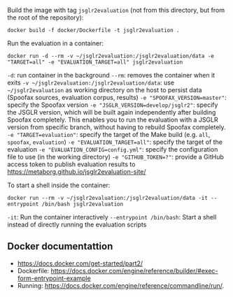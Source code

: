 
Build the image with tag `jsglr2evaluation` (not from this directory, but from the root of the repository):

```
docker build -f docker/Dockerfile -t jsglr2evaluation .
```

Run the evaluation in a container:

```
docker run -d --rm -v ~/jsglr2evaluation:/jsglr2evaluation/data -e "TARGET=all" -e "EVALUATION_TARGET=all" jsglr2evaluation
```

`-d`: run container in the background
`--rm`: removes the container when it exits
`-v ~/jsglr2evaluation:/jsglr2evaluation/data`: use `~/jsglr2evaluation` as working directory on the host to persist data (Spoofax sources, evaluation corpus, results)
`-e "SPOOFAX_VERSION=master"`: specify the Spoofax version
`-e "JSGLR_VERSION=develop/jsglr2"`: specify the JSGLR version, which will be built again independently after building Spoofax completely. This enables you to run the evaluation with a JSGLR version from specific branch, without having to rebuild Spoofax completely.
`-e "TARGET=evaluation"`: specify the target of the Make build (e.g. `all`, `spoofax`, `evaluation`)
`-e "EVALUATION_TARGET=all"`: specify the target of the evaluation
`-e "EVALUATION_CONFIG=config.yml"`: specify the configuration file to use (in the working directory)
`-e "GITHUB_TOKEN=?"`: provide a GitHub access token to publish evaluation results to https://metaborg.github.io/jsglr2evaluation-site/


To start a shell inside the container:

```
docker run --rm -v ~/jsglr2evaluation:/jsglr2evaluation/data -it --entrypoint /bin/bash jsglr2evaluation
```

`-it`: Run the container interactively
`--entrypoint /bin/bash`: Start a shell instead of directly running the evaluation scripts

## Docker documentattion

- https://docs.docker.com/get-started/part2/
- Dockerfile: https://docs.docker.com/engine/reference/builder/#exec-form-entrypoint-example
- Running: https://docs.docker.com/engine/reference/commandline/run/.
